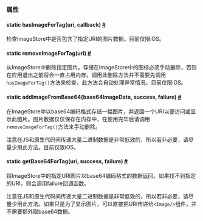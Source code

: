 ### 属性

<div class="props">
    <div class="prop">
        <h4 class="methodTitle"><a class="anchor" name="hasimagefortag"></a><span class="methodType">static </span>hasImageForTag<span
            class="methodType">(uri, callback)</span> <a class="hash-link"
                                                         href="#hasimagefortag">#</a></h4>
        <div><p>检查ImageStore中是否包含了指定URI的图片数据。目前仅限iOS。</p></div>
    </div>
    <div class="prop">
        <h4 class="methodTitle"><a class="anchor" name="removeimagefortag"></a><span class="methodType">static </span>removeImageForTag<span
            class="methodType">(uri)</span> <a class="hash-link" href="#removeimagefortag">#</a></h4>
        <div><p>从ImageStore中删除指定图片。存储在ImageStore中的图标必须手动删除，否则在应用退出之前将会一直占用内存。调用此删除方法并不需要先调用<code>hasImageForTag()</code>方法来检查，此方法会自动处理异常情况。目前仅限iOS。</p></div>
    </div>
    <div class="prop">
        <h4 class="methodTitle"><a class="anchor" name="addimagefrombase64"></a><span class="methodType">static </span>addImageFromBase64<span
            class="methodType">(base64ImageData, success, failure)</span> 
            <a class="hash-link" href="#addimagefrombase64">#
            </a>
        </h4>
        <div><p>在ImageStore中以base64编码格式存储一幅图片，并返回一个URI以便访问或显示此图片。图片数据仅仅保存在内存中，在使用完毕后请调用<code>removeImageForTag()</code>方法来手动删除。</p>
            <p>注意在JS和原生代码间传递大量二进制数据是非常低效的，所以若非必要，请尽量少用此方法。目前仅限iOS。</p></div>
    </div>
    <div class="prop">
        <h4 class="methodTitle"><a class="anchor" name="getbase64fortag"></a><span class="methodType">static </span>getBase64ForTag<span
            class="methodType">(uri, success, failure)</span> 
            <a class="hash-link" href="#getbase64fortag">#</a>
        </h4>
        <div><p>将ImageStore中的指定URI图片以base64编码格式的数据返回。如果找不到指定的URI，则会调用failure回调函数。</p>
            <p>注意在JS和原生代码间传递大量二进制数据是非常低效的，所以若非必要，请尽量少用此方法。如果只是为了显示图片，可以直接把URI传递给<code>&lt;Image/&gt;</code>组件，并不需要额外取base64数据。</p></div>
        </div>
</div>


